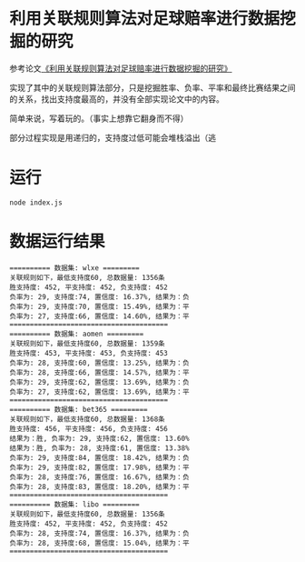 # 利用关联规则算法对足球赔率进行数据挖掘的研究

参考论文[《利用关联规则算法对足球赔率进行数据挖掘的研究》](https://www.docin.com/p-602830814.html)

实现了其中的关联规则算法部分，只是挖掘胜率、负率、平率和最终比赛结果之间的关系，找出支持度最高的，并没有全部实现论文中的内容。

简单来说，写着玩的。（事实上想靠它翻身而不得）

部分过程实现是用递归的，支持度过低可能会堆栈溢出（逃

# 运行

```shell
node index.js
```

# 数据运行结果

```
========== 数据集: wlxe =========
关联规则如下，最低支持度60, 总数据量: 1356条
胜支持度: 452, 平支持度: 452, 负支持度: 452
负率为: 29, 支持度:74, 置信度: 16.37%, 结果为：负
负率为: 29, 支持度:70, 置信度: 15.49%, 结果为：平
负率为: 27, 支持度:66, 置信度: 14.60%, 结果为：平
=======================================
========== 数据集: aomen =========
关联规则如下，最低支持度60, 总数据量: 1359条
胜支持度: 453, 平支持度: 453, 负支持度: 453
负率为: 28, 支持度:60, 置信度: 13.25%, 结果为：负
负率为: 28, 支持度:66, 置信度: 14.57%, 结果为：平
负率为: 29, 支持度:62, 置信度: 13.69%, 结果为：负
负率为: 27, 支持度:62, 置信度: 13.69%, 结果为：平
=======================================
========== 数据集: bet365 =========
关联规则如下，最低支持度60, 总数据量: 1368条
胜支持度: 456, 平支持度: 456, 负支持度: 456
结果为：胜, 负率为: 29, 支持度:62, 置信度: 13.60%
结果为：胜, 负率为: 28, 支持度:61, 置信度: 13.38%
负率为: 29, 支持度:84, 置信度: 18.42%, 结果为：负
负率为: 29, 支持度:82, 置信度: 17.98%, 结果为：平
负率为: 28, 支持度:76, 置信度: 16.67%, 结果为：负
负率为: 28, 支持度:83, 置信度: 18.20%, 结果为：平
=======================================
========== 数据集: libo =========
关联规则如下，最低支持度60, 总数据量: 1356条
胜支持度: 452, 平支持度: 452, 负支持度: 452
负率为: 28, 支持度:74, 置信度: 16.37%, 结果为：负
负率为: 28, 支持度:68, 置信度: 15.04%, 结果为：平
=======================================
```
